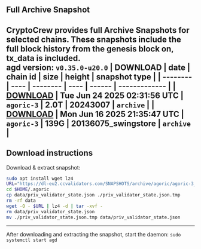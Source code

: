 ## Full Archive Snapshot
CryptoCrew provides full Archive Snapshots for selected chains. These snapshots include the full block history from the genesis block on, tx_data is included.  
agd version: `v0.35.0-u20.0`
| DOWNLOAD | date | chain id | size | height | snapshot type |
| -------- | ---- | -------- | ---- | ------ | ------------- |
| **[DOWNLOAD](https://dl-eu2.ccvalidators.com/SNAPSHOTS/archive/agoric/agoric-3_20243007.tar.lz4)** | Tue Jun 24 2025 02:31:56 UTC | `agoric-3` | 2.0T | 20243007 | `archive` |
| **[DOWNLOAD](https://dl-eu2.ccvalidators.com/SNAPSHOTS/archive/agoric/agoric-3_20136075_swingstore.tar.lz4)** | Mon Jun 16 2025 21:35:47 UTC | `agoric-3` | 139G | 20136075_swingstore | `archive` |
---

## Download instructions
Download & extract snapshot:
```sh
sudo apt install wget lz4
URL="https://dl-eu2.ccvalidators.com/SNAPSHOTS/archive/agoric/agoric-3_20243007.tar.lz4"
cd $HOME/.agoric
cp data/priv_validator_state.json ./priv_validator_state.json.tmp
rm -rf data
wget -O - $URL | lz4 -d | tar -xvf -
rm data/priv_validator_state.json
mv ./priv_validator_state.json.tmp data/priv_validator_state.json
```

---

After downloading and extracting the snapshot, start the daemon: `sudo systemctl start agd`

